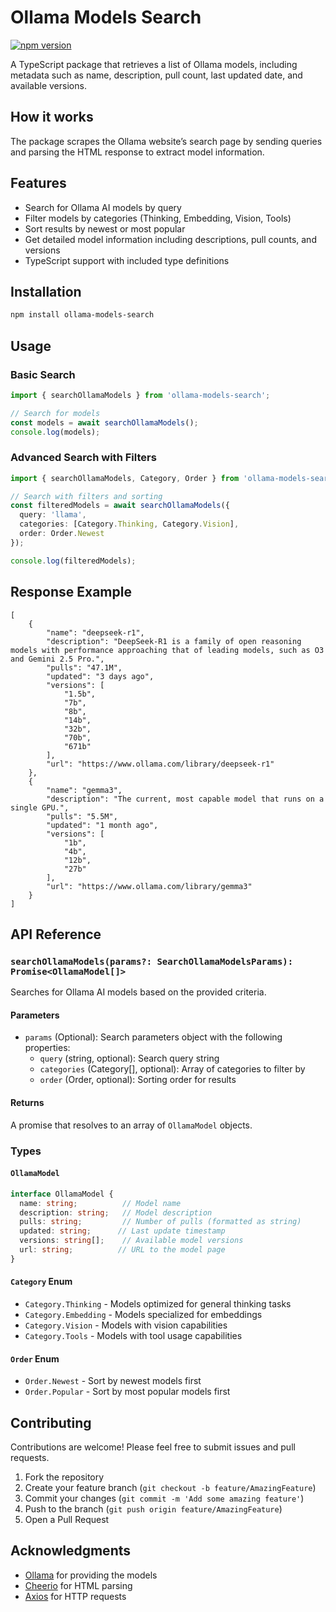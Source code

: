 # Ollama Models Search
[![npm version](https://img.shields.io/npm/v/ollama-models-search)](https://www.npmjs.com/package/ollama-models-search)

A TypeScript package that retrieves a list of Ollama models, including metadata such as name, description, pull count, last updated date, and available versions.

## How it works
The package scrapes the Ollama website’s search page by sending queries and parsing the HTML response to extract model information.

## Features

- Search for Ollama AI models by query
- Filter models by categories (Thinking, Embedding, Vision, Tools)
- Sort results by newest or most popular
- Get detailed model information including descriptions, pull counts, and versions
- TypeScript support with included type definitions

## Installation

```bash
npm install ollama-models-search
```

## Usage

### Basic Search

```typescript
import { searchOllamaModels } from 'ollama-models-search';

// Search for models
const models = await searchOllamaModels();
console.log(models);
```

### Advanced Search with Filters

```typescript
import { searchOllamaModels, Category, Order } from 'ollama-models-search';

// Search with filters and sorting
const filteredModels = await searchOllamaModels({
  query: 'llama',
  categories: [Category.Thinking, Category.Vision],
  order: Order.Newest
});

console.log(filteredModels);
```
## Response Example
```
[
    {
        "name": "deepseek-r1",
        "description": "DeepSeek-R1 is a family of open reasoning models with performance approaching that of leading models, such as O3 and Gemini 2.5 Pro.",
        "pulls": "47.1M",
        "updated": "3 days ago",
        "versions": [
            "1.5b",
            "7b",
            "8b",
            "14b",
            "32b",
            "70b",
            "671b"
        ],
        "url": "https://www.ollama.com/library/deepseek-r1"
    },
    {
        "name": "gemma3",
        "description": "The current, most capable model that runs on a single GPU.",
        "pulls": "5.5M",
        "updated": "1 month ago",
        "versions": [
            "1b",
            "4b",
            "12b",
            "27b"
        ],
        "url": "https://www.ollama.com/library/gemma3"
    }
]
```

## API Reference

### `searchOllamaModels(params?: SearchOllamaModelsParams): Promise<OllamaModel[]>`

Searches for Ollama AI models based on the provided criteria.

#### Parameters

- `params` (Optional): Search parameters object with the following properties:
  - `query` (string, optional): Search query string
  - `categories` (Category[], optional): Array of categories to filter by
  - `order` (Order, optional): Sorting order for results

#### Returns

A promise that resolves to an array of `OllamaModel` objects.

### Types

#### `OllamaModel`

```typescript
interface OllamaModel {
  name: string;          // Model name
  description: string;   // Model description
  pulls: string;         // Number of pulls (formatted as string)
  updated: string;      // Last update timestamp
  versions: string[];    // Available model versions
  url: string;          // URL to the model page
}
```

#### `Category` Enum

- `Category.Thinking` - Models optimized for general thinking tasks
- `Category.Embedding` - Models specialized for embeddings
- `Category.Vision` - Models with vision capabilities
- `Category.Tools` - Models with tool usage capabilities

#### `Order` Enum

- `Order.Newest` - Sort by newest models first
- `Order.Popular` - Sort by most popular models first

## Contributing

Contributions are welcome! Please feel free to submit issues and pull requests.

1. Fork the repository
2. Create your feature branch (`git checkout -b feature/AmazingFeature`)
3. Commit your changes (`git commit -m 'Add some amazing feature'`)
4. Push to the branch (`git push origin feature/AmazingFeature`)
5. Open a Pull Request

## Acknowledgments

- [Ollama](https://ollama.com/) for providing the models
- [Cheerio](https://cheerio.js.org/) for HTML parsing
- [Axios](https://axios-http.com/) for HTTP requests
